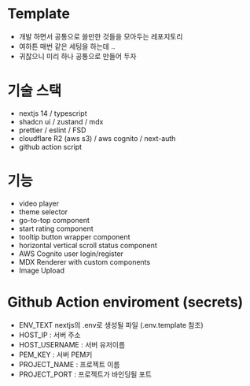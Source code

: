 # Template
-   개발 하면서 공통으로 쓸만한 것들을 모아두는 레포지토리
-   여하튼 매번 같은 세팅을 하는데 ..
-   귀찮으니 미리 하나 공통으로 만들어 두자

# 기술 스택
-   nextjs 14 / typescript
-   shadcn ui / zustand / mdx
-   prettier / eslint / FSD
-   cloudflare R2 (aws s3) / aws cognito / next-auth
-   github action script

# 기능
-   video player
-   theme selector
-   go-to-top component
-   start rating component
-   tooltip button wrapper component
-   horizontal vertical scroll status component
-   AWS Cognito user login/register
-   MDX Renderer with custom components
-   Image Upload

# Github Action enviroment (secrets)
- ENV_TEXT nextjs의 .env로 생성될 파일 (.env.template 참조)
- HOST_IP : 서버 주소
- HOST_USERNAME : 서버 유저이름
- PEM_KEY : 서버 PEM키
- PROJECT_NAME : 프로젝트 이름
- PROJECT_PORT : 프로젝트가 바인딩될 포트
